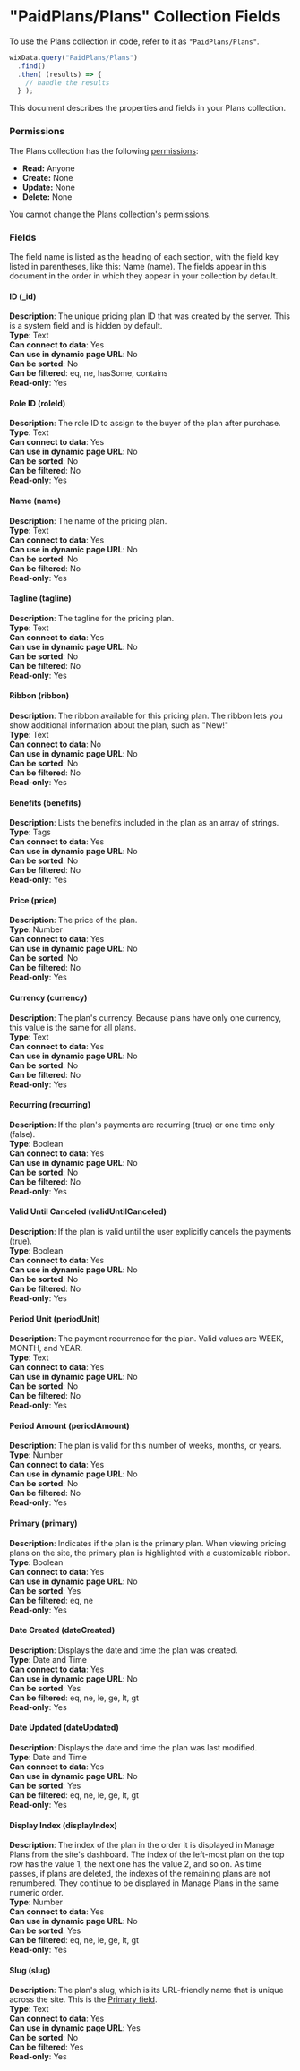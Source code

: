 <!-- This article was published using the Doc Push single-sourcing tool. Any changes to this article MUST be made in the source file. Find it at www.github.com/wix-private/velo-docs.-->



# "PaidPlans/Plans" Collection Fields







To use the Plans collection in code, refer to it as `"PaidPlans/Plans"`.

```javascript
wixData.query("PaidPlans/Plans")
  .find()
  .then( (results) => {
    // handle the results
  } );
```

This document describes the properties and fields in your Plans collection.

### Permissions 

The Plans collection has the following [permissions](https://support.wix.com/en/article/about-collection-permissions):

-   **Read:** Anyone 
-   **Create:** None
-   **Update:** None
-   **Delete:** None

You cannot change the Plans collection's permissions. 

### Fields 

The field name is listed as the heading of each section, with the field key listed in parentheses, like this: Name (name). The fields appear in this document in the order in which they appear in your collection by default.

#### ID (\_id) 

**Description**: The unique pricing plan ID that was created by the server. This is a system field and is hidden by default.  
**Type**: Text  
**Can connect to data**: Yes  
**Can use in dynamic page URL**: No  
**Can be sorted**: No  
**Can be filtered**: eq, ne, hasSome, contains  
**Read-only**: Yes

#### Role ID (roleId) 

**Description**: The role ID to assign to the buyer of the plan after purchase.  
**Type**: Text  
**Can connect to data**: Yes  
**Can use in dynamic page URL**: No  
**Can be sorted**: No  
**Can be filtered**: No  
**Read-only**: Yes

#### Name (name) 

**Description**: The name of the pricing plan.  
**Type**: Text  
**Can connect to data**: Yes  
**Can use in dynamic page URL**: No  
**Can be sorted**: No  
**Can be filtered**: No  
**Read-only**: Yes

#### Tagline (tagline) 

**Description**: The tagline for the pricing plan.  
**Type**: Text  
**Can connect to data**: Yes  
**Can use in dynamic page URL**: No  
**Can be sorted**: No  
**Can be filtered**: No  
**Read-only**: Yes

#### Ribbon (ribbon) 

**Description**: The ribbon available for this pricing plan. The ribbon lets you show additional information about the plan, such as "New!"  
**Type**: Text  
**Can connect to data**: No  
**Can use in dynamic page URL**: No  
**Can be sorted**: No  
**Can be filtered**: No  
**Read-only**: Yes

#### Benefits (benefits) 

**Description**: Lists the benefits included in the plan as an array of strings.  
**Type**: Tags  
**Can connect to data**: Yes  
**Can use in dynamic page URL**: No  
**Can be sorted**: No  
**Can be filtered**: No  
**Read-only**: Yes

#### Price (price) 

**Description**: The price of the plan.  
**Type**: Number  
**Can connect to data**: Yes  
**Can use in dynamic page URL**: No  
**Can be sorted**: No  
**Can be filtered**: No  
**Read-only**: Yes

#### Currency (currency) 

**Description**: The plan's currency. Because plans have only one currency, this value is the same for all plans.  
**Type**: Text  
**Can connect to data**: Yes  
**Can use in dynamic page URL**: No  
**Can be sorted**: No  
**Can be filtered**: No  
**Read-only**: Yes

#### Recurring (recurring) 

**Description**: If the plan's payments are recurring (true) or one time only (false).  
**Type**: Boolean  
**Can connect to data**: Yes  
**Can use in dynamic page URL**: No  
**Can be sorted**: No  
**Can be filtered**: No  
**Read-only**: Yes

#### Valid Until Canceled (validUntilCanceled) 

**Description**: If the plan is valid until the user explicitly cancels the payments (true).  
**Type**: Boolean  
**Can connect to data**: Yes  
**Can use in dynamic page URL**: No  
**Can be sorted**: No  
**Can be filtered**: No  
**Read-only**: Yes

#### Period Unit (periodUnit) 

**Description**: The payment recurrence for the plan. Valid values are WEEK, MONTH, and YEAR.  
**Type**: Text  
**Can connect to data**: Yes  
**Can use in dynamic page URL**: No  
**Can be sorted**: No  
**Can be filtered**: No  
**Read-only**: Yes

#### Period Amount (periodAmount) 

**Description**: The plan is valid for this number of weeks, months, or years.  
**Type**: Number  
**Can connect to data**: Yes  
**Can use in dynamic page URL**: No  
**Can be sorted**: No  
**Can be filtered**: No  
**Read-only**: Yes

#### Primary (primary) 

**Description**: Indicates if the plan is the primary plan. When viewing pricing plans on the site, the primary plan is highlighted with a customizable ribbon.  
**Type**: Boolean  
**Can connect to data**: Yes  
**Can use in dynamic page URL**: No  
**Can be sorted**: Yes  
**Can be filtered**: eq, ne  
**Read-only**: Yes

#### Date Created (dateCreated) 

**Description**: Displays the date and time the plan was created.  
**Type**: Date and Time  
**Can connect to data**: Yes  
**Can use in dynamic page URL**: No  
**Can be sorted**: Yes  
**Can be filtered**: eq, ne, le, ge, lt, gt  
**Read-only**: Yes

#### Date Updated (dateUpdated) 

**Description**: Displays the date and time the plan was last modified.  
**Type**: Date and Time  
**Can connect to data**: Yes  
**Can use in dynamic page URL**: No  
**Can be sorted**: Yes  
**Can be filtered**: eq, ne, le, ge, lt, gt  
**Read-only**: Yes

#### Display Index (displayIndex) 

**Description**: The index of the plan in the order it is displayed in Manage Plans from the site's dashboard. The index of the left-most plan on the top row has the value 1, the next one has the value 2, and so on. As time passes, if plans are deleted, the indexes of the remaining plans are not renumbered. They continue to be displayed in Manage Plans in the same numeric order.  
**Type**: Number  
**Can connect to data**: Yes  
**Can use in dynamic page URL**: No  
**Can be sorted**: Yes  
**Can be filtered**: eq, ne, le, ge, lt, gt  
**Read-only**: Yes

#### Slug (slug) 

**Description**: The plan's slug, which is its URL-friendly name that is unique across the site. This is the [Primary field](https://support.wix.com/en/article/about-your-database-collection-fields#main-fields).  
**Type**: Text  
**Can connect to data**: Yes  
**Can use in dynamic page URL**: Yes  
**Can be sorted**: No  
**Can be filtered**: Yes  
**Read-only**: Yes
